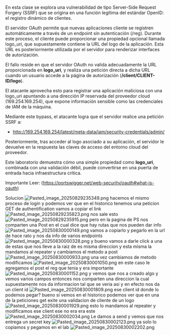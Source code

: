 En esta clase se explora una vulnerabilidad de tipo Server-Side Request Forgery (SSRF) que se origina en una función legítima del estándar OpenID: el registro dinámico de clientes.

El servidor OAuth permite que nuevas aplicaciones cliente se registren automáticamente a través de un endpoint sin autenticación (/reg). Durante este proceso, el cliente puede proporcionar una propiedad opcional llamada logo_uri, que supuestamente contiene la URL del logo de la aplicación. Esta URL es posteriormente utilizada por el servidor para renderizar interfaces de autorización.

El fallo reside en que el servidor OAuth no valida adecuadamente la URL proporcionada en **logo_uri**, y realiza una petición directa a dicha URL cuando un usuario accede a la página de autorización (**/client/CLIENT-ID/logo**).

El atacante aprovecha esto para registrar una aplicación maliciosa con una logo_uri apuntando a una dirección IP reservada del proveedor cloud (169.254.169.254), que expone información sensible como las credenciales de IAM de la máquina.

Mediante este bypass, el atacante logra que el servidor realice una petición SSRF a:

- http://169.254.169.254/latest/meta-data/iam/security-credentials/admin/

Posteriormente, tras acceder al logo asociado a su aplicación, el servidor le devuelve en la respuesta las claves de acceso del entorno cloud del proveedor.

Este laboratorio demuestra cómo una simple propiedad como **logo_uri**, combinada con una validación débil, puede convertirse en una puerta de entrada hacia infraestructura crítica.

Importante Leer: (https://portswigger.net/web-security/oauth#what-is-oauth)

Solucion
![Pasted_image_20250829235349.png](/Imagenes/Pasted_image_20250829235349.png)
hacemos el mismo proceso de login y podemos ver que en el historico tenemos una peticion GET de authentification vamos a copiar el link
![Pasted_image_20250829235823.png](/Imagenes/Pasted_image_20250829235823.png)
nos sale esto 
![Pasted_image_20250829235915.png](/Imagenes/Pasted_image_20250829235915.png)
pero en la pagina de PS nos comparten una Post en el cual dice que hay rutas que nos pueden dar info
![Pasted_image_20250830000149.png](/Imagenes/Pasted_image_20250830000149.png)
vamos a copiarlo y pegarlo en la url de hace rato
y nos da info de varios endpoints
![Pasted_image_20250830000328.png](/Imagenes/Pasted_image_20250830000328.png)
y bueno vamos a darle click a una de estas que nos lleve a la raiz de es misma direccion
y esta misma la mandamos al repeater y cambiamos el metodo a post
![Pasted_image_20250830000933.png](/Imagenes/Pasted_image_20250830000933.png)
una vez cambiamos de metodo modificamos
![Pasted_image_20250830001050.png](/Imagenes/Pasted_image_20250830001050.png)
en este caso le agregamos el post el reg que tenia y era importante
![Pasted_image_20250830001152.png](/Imagenes/Pasted_image_20250830001152.png)
y vemos que nos a creado algo y vemos varios campos 
entonces nos comparten una direccion la cual supuestamente nos da informacion
tal que se veria asi y en efecto nos da un client id
![Pasted_image_20250830001809.png](/Imagenes/Pasted_image_20250830001809.png)
ese client id donde lo podemos pegar?
bueno si vemos en el historico podemos ver que en una de la peticiones get exite una validacion de cliente de un logo
![Pasted_image_20250830001929.png](/Imagenes/Pasted_image_20250830001929.png)
esto lo mandamos al repeater y modificamos ese client
ese no era era este
![Pasted_image_20250830002034.png](/Imagenes/Pasted_image_20250830002034.png)
Le damos a send y vemos que nos entrega un secret key
![Pasted_image_20250830002123.png](/Imagenes/Pasted_image_20250830002123.png)
ya solo lo copiamos y pegamos en el lab
![Pasted_image_20250830002202.png](/Imagenes/Pasted_image_20250830002202.png)

